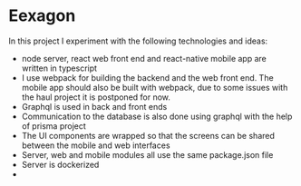 
# Eexagon

In this project I experiment with the following technologies and ideas:
- node server, react web front end and react-native mobile app are written in typescript
- I use webpack for building the backend and the web front end. The mobile app should also be built with webpack, due to some issues with the haul project it is postponed for now.
- Graphql is used in back and front ends
- Communication to the database is also done using graphql with the help of prisma project
- The UI components are wrapped so that the screens can be shared between the mobile and web interfaces
- Server, web and mobile modules all use the same package.json file
- Server is dockerized
-
